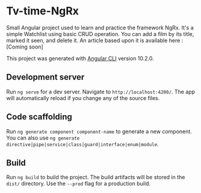 # Tv-time-NgRx

Small Angular project used to learn and practice the framework NgRx. It's a simple Watchlist using basic CRUD operation. You can add a film by its title, marked it seen, and delete it.
An article based upon it is available here : [Coming soon]

This project was generated with [Angular CLI](https://github.com/angular/angular-cli) version 10.2.0.

## Development server

Run `ng serve` for a dev server. Navigate to `http://localhost:4200/`. The app will automatically reload if you change any of the source files.

## Code scaffolding

Run `ng generate component component-name` to generate a new component. You can also use `ng generate directive|pipe|service|class|guard|interface|enum|module`.

## Build

Run `ng build` to build the project. The build artifacts will be stored in the `dist/` directory. Use the `--prod` flag for a production build.


